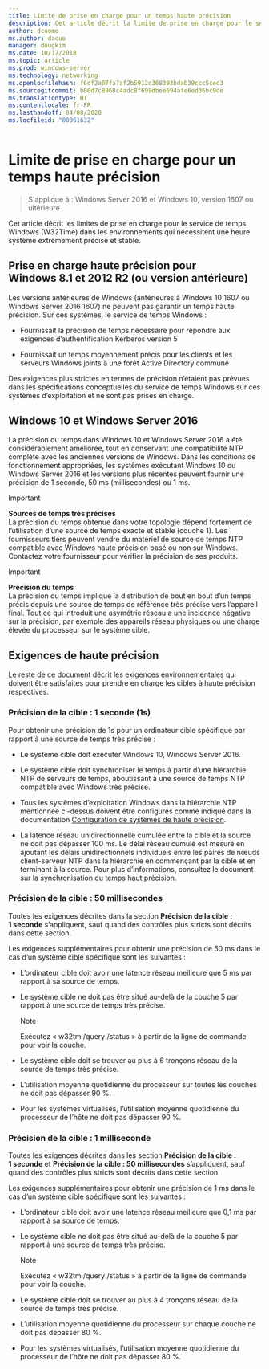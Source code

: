 ```yaml
---
title: Limite de prise en charge pour un temps haute précision
description: Cet article décrit la limite de prise en charge pour le service de temps Windows (W32Time) dans les environnements qui nécessitent une heure système extrêmement précise et stable.
author: dcuomo
ms.author: dacuo
manager: dougkim
ms.date: 10/17/2018
ms.topic: article
ms.prod: windows-server
ms.technology: networking
ms.openlocfilehash: f6df2a07fa7af2b5912c368393bdab39ccc5ced3
ms.sourcegitcommit: b00d7c8968c4adc8f699dbee694afe6ed36bc9de
ms.translationtype: HT
ms.contentlocale: fr-FR
ms.lasthandoff: 04/08/2020
ms.locfileid: "80861632"
---
```

# <a name="support-boundary-for-high-accuracy-time"></a>Limite de prise en charge pour un temps haute précision

>S'applique à : Windows Server 2016 et Windows 10, version 1607 ou ultérieure

Cet article décrit les limites de prise en charge pour le service de temps Windows (W32Time) dans les environnements qui nécessitent une heure système extrêmement précise et stable.

## <a name="high-accuracy-support-for-windows-81-and-2012-r2-or-prior"></a>Prise en charge haute précision pour Windows 8.1 et 2012 R2 (ou version antérieure)

Les versions antérieures de Windows (antérieures à Windows 10 1607 ou Windows Server 2016 1607) ne peuvent pas garantir un temps haute précision. Sur ces systèmes, le service de temps Windows :

-   Fournissait la précision de temps nécessaire pour répondre aux exigences d’authentification Kerberos version 5

-   Fournissait un temps moyennement précis pour les clients et les serveurs Windows joints à une forêt Active Directory commune

Des exigences plus strictes en termes de précision n’étaient pas prévues dans les spécifications conceptuelles du service de temps Windows sur ces systèmes d’exploitation et ne sont pas prises en charge.

## <a name="windows-10-and-windows-server-2016"></a>Windows 10 et Windows Server 2016

La précision du temps dans Windows 10 et Windows Server 2016 a été considérablement améliorée, tout en conservant une compatibilité NTP complète avec les anciennes versions de Windows. Dans les conditions de fonctionnement appropriées, les systèmes exécutant Windows 10 ou Windows Server 2016 et les versions plus récentes peuvent fournir une précision de 1 seconde, 50 ms (millisecondes) ou 1 ms.

>[!IMPORTANT]
>**Sources de temps très précises**<br>
>La précision du temps obtenue dans votre topologie dépend fortement de l’utilisation d’une source de temps exacte et stable (couche 1). Les fournisseurs tiers peuvent vendre du matériel de source de temps NTP compatible avec Windows haute précision basé ou non sur Windows. Contactez votre fournisseur pour vérifier la précision de ses produits.

>[!IMPORTANT]
>**Précision du temps**<br>
>La précision du temps implique la distribution de bout en bout d’un temps précis depuis une source de temps de référence très précise vers l’appareil final. Tout ce qui introduit une asymétrie réseau a une incidence négative sur la précision, par exemple des appareils réseau physiques ou une charge élevée du processeur sur le système cible.

## <a name="high-accuracy-requirements"></a>Exigences de haute précision

Le reste de ce document décrit les exigences environnementales qui doivent être satisfaites pour prendre en charge les cibles à haute précision respectives.

### <a name="target-accuracy-1-second-1s"></a>Précision de la cible : 1 seconde (1s)

Pour obtenir une précision de 1s pour un ordinateur cible spécifique par rapport à une source de temps très précise :

-   Le système cible doit exécuter Windows 10, Windows Server 2016.

-   Le système cible doit synchroniser le temps à partir d’une hiérarchie NTP de serveurs de temps, aboutissant à une source de temps NTP compatible avec Windows très précise.

-   Tous les systèmes d’exploitation Windows dans la hiérarchie NTP mentionnée ci-dessus doivent être configurés comme indiqué dans la documentation [Configuration de systèmes de haute précision](configuring-systems-for-high-accuracy.md).

-   La latence réseau unidirectionnelle cumulée entre la cible et la source ne doit pas dépasser 100 ms. Le délai réseau cumulé est mesuré en ajoutant les délais unidirectionnels individuels entre les paires de nœuds client-serveur NTP dans la hiérarchie en commençant par la cible et en terminant à la source. Pour plus d’informations, consultez le document sur la synchronisation du temps haut précision.

### <a name="target-accuracy-50-milliseconds"></a>Précision de la cible : 50 millisecondes

Toutes les exigences décrites dans la section **Précision de la cible : 1 seconde** s’appliquent, sauf quand des contrôles plus stricts sont décrits dans cette section.

Les exigences supplémentaires pour obtenir une précision de 50 ms dans le cas d’un système cible spécifique sont les suivantes :

-   L’ordinateur cible doit avoir une latence réseau meilleure que 5 ms par rapport à sa source de temps.

-   Le système cible ne doit pas être situé au-delà de la couche 5 par rapport à une source de temps très précise.

    >[!Note]
    >Exécutez « w32tm /query /status » à partir de la ligne de commande pour voir la couche.

-   Le système cible doit se trouver au plus à 6 tronçons réseau de la source de temps très précise.

-   L’utilisation moyenne quotidienne du processeur sur toutes les couches ne doit pas dépasser 90 %.

-   Pour les systèmes virtualisés, l’utilisation moyenne quotidienne du processeur de l’hôte ne doit pas dépasser 90 %.

### <a name="target-accuracy-1-millisecond"></a>Précision de la cible : 1 milliseconde

Toutes les exigences décrites dans les section **Précision de la cible : 1 seconde** et **Précision de la cible : 50 millisecondes** s’appliquent, sauf quand des contrôles plus stricts sont décrits dans cette section.

Les exigences supplémentaires pour obtenir une précision de 1 ms dans le cas d’un système cible spécifique sont les suivantes :

-   L’ordinateur cible doit avoir une latence réseau meilleure que 0,1 ms par rapport à sa source de temps.

-   Le système cible ne doit pas être situé au-delà de la couche 5 par rapport à une source de temps très précise.

    >[!Note]
    >Exécutez « w32tm /query /status » à partir de la ligne de commande pour voir la couche.

-   Le système cible doit se trouver au plus à 4 tronçons réseau de la source de temps très précise.

-   L’utilisation moyenne quotidienne du processeur sur chaque couche ne doit pas dépasser 80 %.

-   Pour les systèmes virtualisés, l’utilisation moyenne quotidienne du processeur de l’hôte ne doit pas dépasser 80 %.
